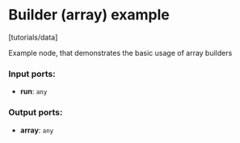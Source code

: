 # Builder (array) example

[tutorials/data]

Example node, that demonstrates the basic usage of array builders

### Input ports:

* __run__: `any`


### Output ports:

* __array__: `any`


